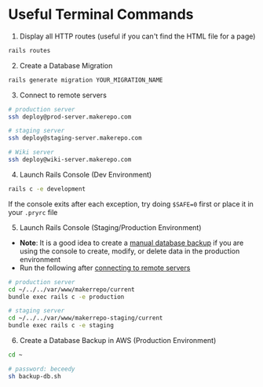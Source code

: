 # Useful Terminal Commands

1. Display all HTTP routes (useful if you can't find the HTML file for a page)

```bash
rails routes
```

2. Create a Database Migration

```bash
rails generate migration YOUR_MIGRATION_NAME
```

3. Connect to remote servers

```bash
# production server
ssh deploy@prod-server.makerepo.com

# staging server
ssh deploy@staging-server.makerepo.com

# Wiki server
ssh deploy@wiki-server.makerepo.com
```

4. Launch Rails Console (Dev Environment)

```bash
rails c -e development
```

If the console exits after each exception, try doing `$SAFE=0` first or place it in your `.pryrc` file

5. Launch Rails Console (Staging/Production Environment)

- **Note**: It is a good idea to create a [manual database backup](#create-a-database-backup) if you are using the console to create, modify, or delete data in the production environment
- Run the following after [connecting to remote servers](#connecting-to-remote-servers)

```bash
# production server
cd ~/../../var/www/makerrepo/current
bundle exec rails c -e production

# staging server
cd ~/../../var/www/makerrepo-staging/current
bundle exec rails c -e staging
```

6. Create a Database Backup in AWS (Production Environment)

```bash
cd ~

# password: beceedy
sh backup-db.sh
```
